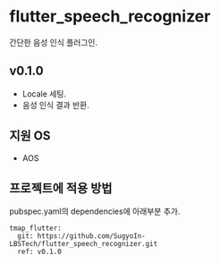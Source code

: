 # flutter_speech_recognizer

간단한 음성 인식 플러그인.

## v0.1.0
 - Locale 세팅.
 - 음성 인식 결과 반환.
 
## 지원 OS
 - AOS

## 프로젝트에 적용 방법

pubspec.yaml의 dependencies에 아래부분 추가.

```
tmap_flutter:
  git: https://github.com/SugyoIn-LBSTech/flutter_speech_recognizer.git
  ref: v0.1.0
```
